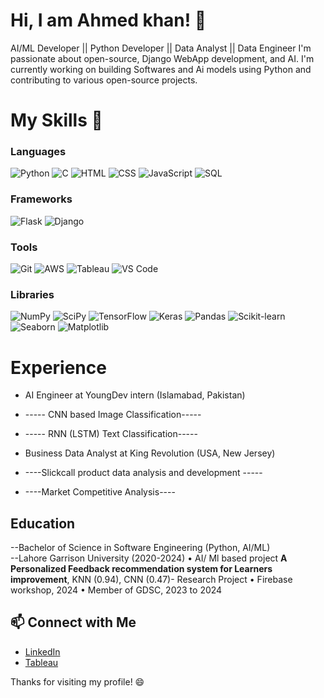 # Hi, I am Ahmed khan!  👋

AI/ML Developer || Python Developer || Data Analyst || Data Engineer
I'm passionate about open-source, Django WebApp development, and AI. I'm currently working on building Softwares and Ai models using Python and contributing to various open-source projects.

# My Skills 🚀
### **Languages**

![Python](https://img.shields.io/badge/Python-3.x-blue)
![C](https://img.shields.io/badge/C-ANSI-C%2B%2B-brightgreen)
![HTML](https://img.shields.io/badge/HTML5-E34F26?style=flat&logo=html5&logoColor=white)
![CSS](https://img.shields.io/badge/CSS3-1572B6?style=flat&logo=css3&logoColor=white)
![JavaScript](https://img.shields.io/badge/JavaScript-ES6%2B-yellow)
![SQL](https://img.shields.io/badge/SQL-MySQL%2FPostgreSQL-blue)

### **Frameworks**

![Flask](https://img.shields.io/badge/Flask-2.0.1-black)
![Django](https://img.shields.io/badge/Django-3.2-green)

### **Tools**

![Git](https://img.shields.io/badge/Git-2.33-brightgreen)
![AWS](https://img.shields.io/badge/AWS-Cloud-orange)
![Tableau](https://img.shields.io/badge/Tableau-Data%20Visualization-blue)
![VS Code](https://img.shields.io/badge/VS%20Code-1.60-blue)

### **Libraries**

![NumPy](https://img.shields.io/badge/NumPy-1.21-blue)
![SciPy](https://img.shields.io/badge/SciPy-1.7-blue)
![TensorFlow](https://img.shields.io/badge/TensorFlow-2.6-orange)
![Keras](https://img.shields.io/badge/Keras-2.6-red)
![Pandas](https://img.shields.io/badge/Pandas-1.3.3-blue)
![Scikit-learn](https://img.shields.io/badge/Scikit--learn-0.24-orange)
![Seaborn](https://img.shields.io/badge/Seaborn-0.11.2-blue)
![Matplotlib](https://img.shields.io/badge/Matplotlib-3.4.3-orange)


# Experience
- AI Engineer at YoungDev intern  (Islamabad, Pakistan)
- ----- CNN based Image Classification-----
- ----- RNN (LSTM) Text Classification-----

- Business Data Analyst at King Revolution (USA, New Jersey)
- ----Slickcall product data analysis and development -----
- ----Market Competitive Analysis----

## Education
--Bachelor of Science in Software Engineering (Python, AI/ML)  
--Lahore Garrison University  (2020-2024)
•	AI/ Ml based project **A Personalized Feedback recommendation system for Learners improvement**, KNN (0.94), CNN (0.47)- Research Project
•	Firebase workshop, 2024
•	Member of GDSC, 2023 to 2024


## 📫 Connect with Me
- [LinkedIn](https://www.linkedin.com/in/ahmed-khan096/)
- [Tableau](https://public.tableau.com/app/profile/ahmed.hassan4738/vizzes)

Thanks for visiting my profile! 😄
